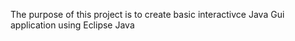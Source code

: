 

The purpose of this project is to create basic interactivce Java Gui application using Eclipse Java
